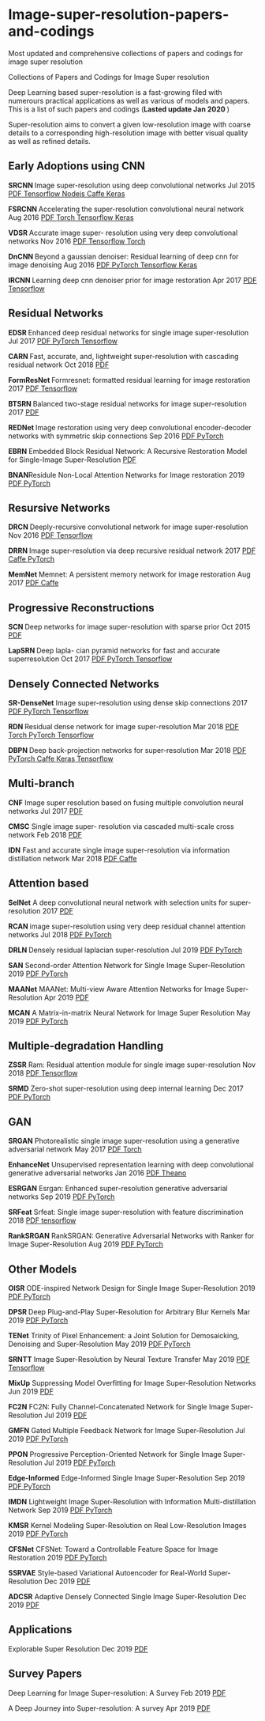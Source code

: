 # Image-super-resolution-papers-and-codings
Most updated and comprehensive collections of papers and codings for image super resolution

Collections of Papers and Codings for Image Super resolution

Deep Learning based super-resolution is a fast-growing filed with numerours practical applications as well as various of models and papers. This is a list of such papers and codings (<b>Lasted update Jan 2020 </b>)

Super-resolution aims to convert a given low-resolution image with coarse details to a corresponding high-resolution image with better visual quality as well as refined details.

<h2> Early Adoptions using CNN </h2>

<b>SRCNN </b>  Image super-resolution using deep convolutional networks   Jul 2015     <a href="https://arxiv.org/pdf/1501.00092.pdf" target="_blank">  PDF  </a>  <a href="https://github.com/tegg89/SRCNN-Tensorflow" target="_blank"> Tensorflow </a> <a href="https://github.com/takuyaa/waifu2x-js" target="_blank"> Nodejs </a> <a href="https://github.com/pby5/sr_caffe" target="_blank"> Caffe </a> <a href="https://github.com/qobilidop/srcnn" target="_blank"> Keras </a>


<b>FSRCNN </b> Accelerating the super-resolution convolutional neural network    Aug 2016 <a href="https://arxiv.org/pdf/1608.00367.pdf" target="_blank"> PDF </a> <a href="https://github.com/icpm/super-resolution/tree/master/FSRCNN"> Torch </a> <a href="https://github.com/yifanw90/FSRCNN-TensorFlow"> Tensorflow </a> <a href="https://github.com/GeorgeSeif/FSRCNN-Keras"> Keras </a>

<b>VDSR </b> Accurate image super- resolution using very deep convolutional networks    Nov 2016 <a href="https://arxiv.org/pdf/1511.04587.pdf" target="_blank"> PDF </a>  <a href="https://github.com/Jongchan/tensorflow-vdsr" target="_blank"> Tensorflow </a> <a href="https://github.com/mks0601/Accurate-Image-Super-Resolution-Using-Very-Deep-Convolutional-Networks" target="_blank"> Torch </a>

<b>DnCNN </b> Beyond a gaussian denoiser: Residual learning of deep cnn for image denoising   Aug 2016  <a href="https://arxiv.org/pdf/1608.03981.pdf" target="_blank"> PDF </a> <a href="https://github.com/cszn/KAIR"> PyTorch </a> <a href="https://github.com/wbhu/DnCNN-tensorflow"> Tensorflow </a> <a href="https://github.com/husqin/DnCNN-keras"> Keras </a>


<b>IRCNN </b> Learning deep cnn denoiser prior for image restoration  Apr 2017 <a href="https://arxiv.org/pdf/1704.03264.pdf" target="_blank"> PDF </a> <a href="https://github.com/lipengFu/IRCNN"> Tensorflow </a>

<h2> Residual Networks </h2>

<b>EDSR </b> Enhanced deep residual networks for single image super-resolution  Jul 2017 <a href="https://arxiv.org/pdf/1707.02921.pdf" target="_blank"> PDF </a> <a href="https://github.com/thstkdgus35/EDSR-PyTorch"> PyTorch </a>  <a href="https://github.com/jmiller656/EDSR-Tensorflow"> Tensorflow </a>

<b>CARN </b> Fast, accurate, and, lightweight super-resolution with cascading residual network  Oct 2018 <a href="https://arxiv.org/pdf/1803.08664.pdf" target="_blank"> PDF </a>

<b>FormResNet </b> Formresnet: formatted residual learning for image restoration  2017  <a href="http://openaccess.thecvf.com/content_cvpr_2017_workshops/w12/papers/Jiao_FormResNet_Formatted_Residual_CVPR_2017_paper.pdf" target="_blank"> PDF </a> <a href="https://github.com/MingtaoGuo/FormResNet-Denoise-Gaussian-noise-TensorFlow"> Tensorflow </a> 

<b>BTSRN </b> Balanced two-stage residual networks for image super-resolution  2017 <a href="http://openaccess.thecvf.com/content_cvpr_2017_workshops/w12/papers/Fan_Balanced_Two-Stage_Residual_CVPR_2017_paper.pdf" target="_blank"> PDF </a>

<b>REDNet </b> Image restoration using very deep convolutional encoder-decoder networks with symmetric skip connections Sep 2016 <a href="https://arxiv.org/pdf/1603.09056.pdf" target="_blank"> PDF </a> <a href="https://github.com/yjn870/REDNet-pytorch"> PyTorch </a> 

<b>EBRN</b> Embedded Block Residual Network: A Recursive Restoration Model for Single-Image Super-Resolution <a href="http://openaccess.thecvf.com/content_ICCV_2019/papers/Qiu_Embedded_Block_Residual_Network_A_Recursive_Restoration_Model_for_Single-Image_ICCV_2019_paper.pdf"> PDF </a>

<b>BNAN</b>Residule Non-Local Attention Networks for Image restoration 2019 <a href="https://openreview.net/pdf?id=HkeGhoA5FX"> PDF </a> <a href="https://github.com/yulunzhang/RNAN"> PyTorch </a>

<h2> Resursive Networks </h2>

<b>DRCN  </b>  Deeply-recursive convolutional network for image super-resolution Nov 2016 <a href="https://arxiv.org/pdf/1511.04491.pdf" target="_blank"> PDF </a> <a href="https://github.com/chenhe82166/DRCN_tf"> Tensorflow </a> 

<b>DRRN  </b>  Image super-resolution via deep recursive residual network 2017 <a href="http://openaccess.thecvf.com/content_cvpr_2017/papers/Tai_Image_Super-Resolution_via_CVPR_2017_paper.pdf" target="_blank"> PDF </a> <a href="https://github.com/tyshiwo/DRRN_CVPR17"> Caffe </a> <a href="https://github.com/jt827859032/DRRN-pytorch"> PyTorch </a> 

<b>MemNet </b> Memnet: A persistent memory network for image restoration Aug 2017 <a href="https://arxiv.org/pdf/1708.02209.pdf" target="_blank"> PDF </a> <a href="https://github.com/tyshiwo/MemNet"> Caffe </a>

<h2> Progressive Reconstructions </h2>

<b>SCN </b> Deep networks for image super-resolution with sparse prior Oct 2015 <a href="https://arxiv.org/pdf/1507.08905.pdf" target="_blank"> PDF </a>

<b>LapSRN </b> Deep lapla- cian pyramid networks for fast and accurate superresolution Oct 2017 <a href="https://arxiv.org/pdf/1704.03915.pdf" target="_blank"> PDF </a> <a href="https://github.com/twtygqyy/pytorch-LapSRN"> PyTorch </a> <a href="https://github.com/zjuela/LapSRN-tensorflow"> Tensorflow </a> 

<h2> Densely Connected Networks </h2>

<b>SR-DenseNet</b> Image super-resolution using dense skip connections 2017 <a href="http://openaccess.thecvf.com/content_ICCV_2017/papers/Tong_Image_Super-Resolution_Using_ICCV_2017_paper.pdf" target="_blank"> PDF </a> <a href="https://github.com/twtygqyy/pytorch-SRDenseNet"> PyTorch </a> <a href="https://github.com/kweisamx/TensorFlow-SR-DenseNet"> Tensorflow </a>

<b>RDN </b> Residual dense network for image super-resolution  Mar 2018 <a href="https://arxiv.org/pdf/1802.08797.pdf" target="_blank"> PDF </a> <a href="https://github.com/yulunzhang/RDN"> Torch </a> <a href="https://github.com/lingtengqiu/RDN-pytorch"> PyTorch </a> <a href="https://github.com/hengchuan/RDN-TensorFlow"> Tensorflow </a> 

<b>DBPN </b> Deep back-projection networks for super-resolution  Mar 2018 <a href="https://arxiv.org/pdf/1803.02735.pdf" target="_blank"> PDF </a> <a href="https://github.com/icpm/super-resolution/tree/master/DBPN"> PyTorch </a> <a href="https://github.com/alterzero/DBPN-caffe"> Caffe </a> <a href="https://github.com/rajatkb/DBPN-Deep_Back_Projection_Network-Keras"> Keras </a> <a href="https://github.com/tlokeshkumar/DBPN-tf"> Tensorflow </a> 

<h2>Multi-branch </h2>

<b>CNF</b> Image super resolution based on fusing multiple convolution neural networks Jul 2017 <a href="https://ieeexplore.ieee.org/document/8014876" target="_blank"> PDF </a>

<b>CMSC</b> Single image super- resolution via cascaded multi-scale cross network Feb 2018 <a href="https://arxiv.org/pdf/1802.08808.pdf" target="_blank"> PDF </a>

<b>IDN</b>  Fast and accurate single image super-resolution via information distillation network Mar 2018 <a href="https://arxiv.org/pdf/1803.09454.pdf" target="_blank"> PDF </a> <a href="https://github.com/Zheng222/IDN-Caffe"> Caffe </a>

<h2>Attention based </h2>

<b>SelNet</b> A deep convolutional neural network with selection units for super-resolution 2017 <a href="https://ieeexplore.ieee.org/document/8014887" target="_blank"> PDF </a>

<b>RCAN </b> image super-resolution using very deep residual channel attention networks Jul 2018 <a href="https://arxiv.org/pdf/1807.02758.pdf" target="_blank"> PDF </a> <a href="https://github.com/yulunzhang/RCAN"> PyTorch </a>

<b>DRLN </b> Densely residual laplacian super-resolution Jul 2019 <a href="https://arxiv.org/pdf/1906.12021.pdf" target="_blank"> PDF </a> <a href="https://github.com/saeed-anwar/DRLN"> PyTorch </a>

<b>SAN</b> Second-order Attention Network for Single Image Super-Resolution 2019 <a href="http://www4.comp.polyu.edu.hk/~cslzhang/paper/CVPR19-SAN.pdf"> PDF </a> <a href="https://github.com/daitao/SAN"> PyTorch </a>

<b>MAANet</b> MAANet: Multi-view Aware Attention Networks for Image Super-Resolution Apr 2019  <a href="https://arxiv.org/pdf/1904.06252.pdf"> PDF </a>

<b>MCAN</b> A Matrix-in-matrix Neural Network for Image Super Resolution May 2019 <a href="https://arxiv.org/pdf/1903.07949.pdf"> PDF </a> <a href="https://github.com/macn3388/MCAN"> PyTorch </a>

<h2>Multiple-degradation Handling </h2>

<b>ZSSR</b> Ram: Residual attention module for single image super-resolution Nov 2018 <a href="https://arxiv.org/pdf/1811.12043.pdf" target="_blank"> PDF </a> <a href="https://github.com/assafshocher/ZSSR"> Tensorflow </a>

<b>SRMD</b> Zero-shot super-resolution using deep internal learning Dec 2017 <a href="https://arxiv.org/pdf/1712.06087.pdf" target="_blank"> PDF </a> <a href="https://github.com/cszn/KAIR"> PyTorch </a>

<h2> GAN </h2>

<b>SRGAN</b> Photorealistic single image super-resolution using a generative adversarial network May 2017 <a href="https://arxiv.org/pdf/1609.04802.pdf" target="_blank"> PDF </a> <a href="https://github.com/icpm/super-resolution/tree/master/SRGAN"> Torch </a>

<b>EnhanceNet</b> Unsupervised representation learning with deep convolutional generative adversarial networks Jan 2016 <a href="https://arxiv.org/pdf/1511.06434.pdf" target="_blank"> PDF </a> <a href="https://github.com/alexjc/neural-enhance"> Theano </a>

<b>ESRGAN</b> Esrgan: Enhanced super-resolution generative adversarial networks Sep 2019 <a href="https://arxiv.org/pdf/1809.00219.pdf" target="_blank"> PDF </a> <a href="https://github.com/xinntao/ESRGAN"> PyTorch </a>

<b>SRFeat</b> Srfeat: Single image super-resolution with feature discrimination 2018 <a href="http://openaccess.thecvf.com/content_ECCV_2018/papers/Seong-Jin_Park_SRFeat_Single_Image_ECCV_2018_paper.pdf" target="_blank"> PDF </a> <a href="https://github.com/HyeongseokSon1/SRFeat"> tensorflow </a>

<b>RankSRGAN</b> RankSRGAN: Generative Adversarial Networks with Ranker for Image Super-Resolution Aug 2019 <a href="https://arxiv.org/pdf/1908.06382.pdf"> PDF </a> <a href="https://github.com/WenlongZhang0724/RankSRGAN"> PyTorch </a>

<h2> Other Models </h2>

<b>OISR</b> ODE-inspired Network Design for Single Image Super-Resolution  2019 <a href="http://openaccess.thecvf.com/content_CVPR_2019/papers/He_ODE-Inspired_Network_Design_for_Single_Image_Super-Resolution_CVPR_2019_paper.pdf"> PDF </a> <a href="https://github.com/HolmesShuan/OISR-PyTorch"> PyTorch </a>

<b>DPSR </b> Deep Plug-and-Play Super-Resolution for Arbitrary Blur Kernels Mar 2019 <a href="https://arxiv.org/pdf/1903.12529.pdf"> PDF </a> <a href="https://github.com/cszn/DPSR"> PyTorch </a>

<b>TENet</b> Trinity of Pixel Enhancement: a Joint Solution for Demosaicking, Denoising and Super-Resolution May 2019 <a href="https://arxiv.org/pdf/1905.02538.pdf"> PDF </a> <a href="https://github.com/guochengqian/TENet"> PyTorch </a>

<b>SRNTT</b> Image Super-Resolution by Neural Texture Transfer May 2019 <a href="https://arxiv.org/pdf/1903.00834.pdf"> PDF </a> <a href="https://github.com/ZZUTK/SRNTT"> Tensorflow </a> 

<b>MixUp</b> Suppressing Model Overfitting for Image Super-Resolution Networks Jun 2019 <a href="https://arxiv.org/pdf/1906.04809.pdf"> PDF </a>

<b>FC2N</b> FC2N: Fully Channel-Concatenated Network for Single Image Super-Resolution Jul 2019 <a href="https://arxiv.org/pdf/1907.03221.pdf"> PDF </a>

<b>GMFN</b> Gated Multiple Feedback Network for Image Super-Resolution Jul 2019 <a href="https://arxiv.org/pdf/1907.04253.pdf"> PDF </a> <a href="https://github.com/liqilei/GMFN"> PyTorch </a>

<b>PPON</b> Progressive Perception-Oriented Network for Single Image Super-Resolution Jul 2019 <a href="https://arxiv.org/pdf/1907.10399.pdf"> PDF </a> <a href="https://github.com/Zheng222/PPON"> PyTorch </a>

<b>Edge-Informed</b> Edge-Informed Single Image Super-Resolution Sep 2019 <a href="https://arxiv.org/pdf/1909.05305.pdf"> PDF </a> <a href="https://github.com/knazeri/edge-informed-sisr"> PyTorch </a>

<b>IMDN</b> Lightweight Image Super-Resolution with Information Multi-distillation Network Sep 2019 <a href="https://arxiv.org/pdf/1909.11856.pdf"> PDF </a> <a href="https://github.com/Zheng222/IMDN"> PyTorch </a>

<b>KMSR</b> Kernel Modeling Super-Resolution on Real Low-Resolution Images 2019 <a href="http://openaccess.thecvf.com/content_ICCV_2019/papers/Zhou_Kernel_Modeling_Super-Resolution_on_Real_Low-Resolution_Images_ICCV_2019_paper.pdf"> PDF </a> <a href="https://github.com/IVRL/Kernel-Modeling-Super-Resolution"> PyTorch </a>

<b>CFSNet</b> CFSNet: Toward a Controllable Feature Space for Image Restoration 2019 <a href="http://openaccess.thecvf.com/content_ICCV_2019/papers/Wang_CFSNet_Toward_a_Controllable_Feature_Space_for_Image_Restoration_ICCV_2019_paper.pdf"> PDF </a> <a href="https://github.com/qibao77/CFSNet"> PyTorch </a>

<b>SSRVAE</b> Style-based Variational Autoencoder for Real-World Super-Resolution Dec 2019 <a href="https://arxiv.org/pdf/1912.10227.pdf"> PDF </a>

<b>ADCSR</b> Adaptive Densely Connected Single Image Super-Resolution Dec 2019 <a href="https://arxiv.org/pdf/1912.08002.pdf"> PDF </a>

<h2> Applications </h2>

Explorable Super Resolution Dec 2019 <a href="https://arxiv.org/pdf/1912.01839.pdf"> PDF </a> 

<h2> Survey Papers </h2>

Deep Learning for Image Super-resolution: A Survey   Feb 2019  <a href="https://arxiv.org/pdf/1902.06068.pdf"> PDF </a>

A Deep Journey into Super-resolution: A survey   Apr 2019  <a href="https://arxiv.org/pdf/1904.07523.pdf"> PDF </a>

